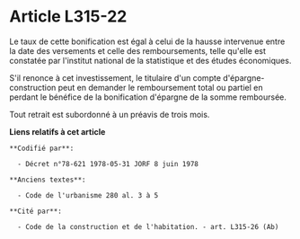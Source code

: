 # Article L315-22

Le taux de cette bonification est égal à celui de la hausse intervenue entre la date des versements et celle des
remboursements, telle qu'elle est constatée par l'institut national de la statistique et des études économiques.

S'il renonce à cet investissement, le titulaire d'un compte d'épargne-construction peut en demander le remboursement total ou
partiel en perdant le bénéfice de la bonification d'épargne de la somme remboursée.

Tout retrait est subordonné à un préavis de trois mois.

**Liens relatifs à cet article**

	**Codifié par**:

	  - Décret n°78-621 1978-05-31 JORF 8 juin 1978

	**Anciens textes**:

	  - Code de l'urbanisme 280 al. 3 à 5

	**Cité par**:

	  - Code de la construction et de l'habitation. - art. L315-26 (Ab)
